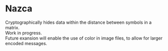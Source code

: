 # Nazca
Cryptographically hides data within the distance between symbols in a matrix.<br>
Work in progress.<br>
Future exansion will enable the use of color in image files, to allow for larger encoded messages.<br>
